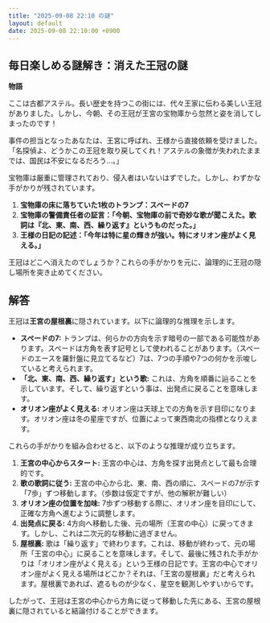 ```yaml
---
title: "2025-09-08 22:10 の謎"
layout: default
date: 2025-09-08 22:10:00 +0900
---
```

## 毎日楽しめる謎解き：消えた王冠の謎

**物語**

ここは古都アステル。長い歴史を持つこの街には、代々王家に伝わる美しい王冠がありました。しかし、今朝、その王冠が王宮の宝物庫から忽然と姿を消してしまったのです！

事件の担当となったあなたは、王宮に呼ばれ、王様から直接依頼を受けました。「名探偵よ、どうかこの王冠を取り戻してくれ！アステルの象徴が失われたままでは、国民は不安になるだろう…。」

宝物庫は厳重に管理されており、侵入者はいないはずでした。しかし、わずかな手がかりが残されています。

1.  **宝物庫の床に落ちていた1枚のトランプ：スペードの7**
2.  **宝物庫の警備責任者の証言：「今朝、宝物庫の前で奇妙な歌が聞こえた。歌詞は『北、東、南、西、繰り返す』というものだった。」**
3.  **王様の日記の記述：「今年は特に星の輝きが強い。特にオリオン座がよく見える。」**

王冠はどこへ消えたのでしょうか？これらの手がかりを元に、論理的に王冠の隠し場所を突き止めてください。

## 解答

王冠は**王宮の屋根裏**に隠されています。以下に論理的な推理を示します。

*   **スペードの7:** トランプは、何らかの方向を示す暗号の一部である可能性があります。スペードは方角を表す記号として使われることがあります。（スペードのエースを羅針盤に見立てるなど）7は、7つの手順や7つの何かを示唆していると考えられます。
*   **「北、東、南、西、繰り返す」という歌:** これは、方角を順番に辿ることを示しています。そして、繰り返すという事は、出発点に戻ることを意味します。
*   **オリオン座がよく見える:** オリオン座は天球上での方角を示す目印になります。オリオン座は冬の星座ですが、位置によって東西南北の指標となりえます。

これらの手がかりを組み合わせると、以下のような推理が成り立ちます。

1.  **王宮の中心からスタート:** 王宮の中心は、方角を探す出発点として最も合理的です。
2.  **歌の歌詞に従う:** 王宮の中心から北、東、南、西の順に、スペードの7が示す「7歩」ずつ移動します。（歩数は仮定ですが、他の解釈が難しい）
3.  **オリオン座の位置を加味:** 7歩ずつ移動する際に、オリオン座を目印にして、正確な方角へ進むように調整します。
4.  **出発点に戻る:** 4方向へ移動した後、元の場所（王宮の中心）に戻ってきます。しかし、これは二次元的な移動に過ぎません。
5.  **屋根裏:** 歌は「繰り返す」で終わります。これは、移動が終わって、元の場所「王宮の中心」に戻ることを意味します。そして、最後に残された手がかりは「オリオン座がよく見える」という王様の日記です。王宮の中心でオリオン座がよく見える場所はどこか？それは、「王宮の屋根裏」だと考えられます。屋根裏であれば、遮るものが少なく、星空を観測しやすいからです。

したがって、王冠は王宮の中心から方角に従って移動した先にある、王宮の屋根裏に隠されていると結論付けることができます。
